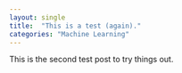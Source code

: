 ```yaml
---
layout: single
title:  "This is a test (again)."
categories: "Machine Learning"
---
```


This is the second test post to try things out.
